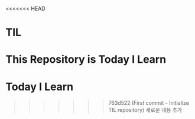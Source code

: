 <<<<<<< HEAD
# TIL
This Repository is Today I Learn
=======
# Today I Learn
>>>>>>> 763d522 (First commit - Initialize TIL repository)
새로운 내용 추가
